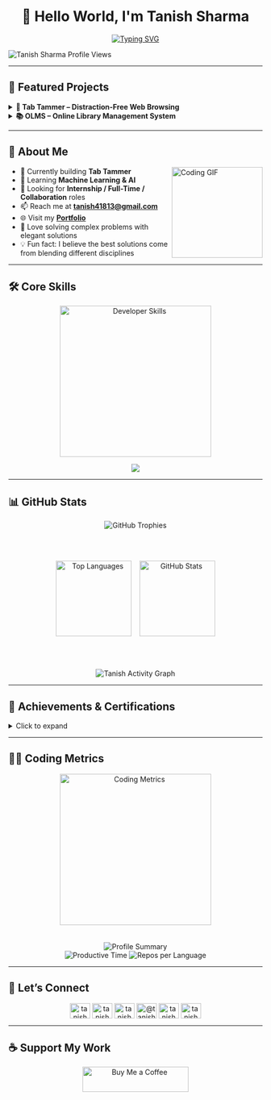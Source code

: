 # <div align="center">👋 Hello World, I'm Tanish Sharma</div>

<div align="center">
  <a href="https://git.io/typing-svg">
    <img src="https://readme-typing-svg.demolab.com?font=Fira+Code&weight=600&size=22&pause=1000&color=0E75B6&center=true&vCenter=true&random=false&width=600&lines=Full+Stack+Developer;Machine+Learning+Explorer;Problem+Solver;Competitive+Programmer" alt="Typing SVG" />
  </a>
</div>
<p align="left"> <img src="https://komarev.com/ghpvc/?username=tanish4181&label=Profile%20views&color=0e75b6&style=flat-square" alt="Tanish Sharma Profile Views" /> </p>


---

## 🚀 Featured Projects

<details>
<summary><b>📌 Tab Tammer – Distraction-Free Web Browsing</b></summary>

**Tech Stack:** JavaScript, HTML, CSS, Chrome Extension APIs  

**📌 Overview:**  
Tab Tammer is a browser extension that helps users stay focused by limiting unnecessary tabs and blocking distracting sites.

**✨ Key Features:**  
- ⛔ Block distracting websites.  
- 📊 Track browsing habits.  
- ⏱ Set time limits for sites.  
- 🛠 Customizable blocklist and focus timer.  

**🔗 Repository:** [View on GitHub](https://github.com/tanish4181/TabTammer)  
**🌐 Live Extension:** [Add to Browser](https://link-to-extension.com)  

</details>



<details>
<summary><b>📚 OLMS – Online Library Management System</b></summary>

**Tech Stack:** HTML, CSS, JavaScript, PHP, MySQL  

**📌 Overview:**  
OLMS is a web-based platform for managing library operations like book inventory, user management, and tracking issued/returned books.

**✨ Key Features:**  
- 📚 Book management (Add/Edit/Delete).  
- 👥 Separate dashboards for Admin and Students.  
- 🔍 Search books by title, author, or category.  
- ⏱ Track issue/return with automated fine calculation.  
- 📊 Monthly usage reports.  

**🔗 Repository:** [View on GitHub](https://github.com/yourusername/OLMS)  
**📄 Documentation:** [Read More](https://yourwebsite.com/olms-docs)  

</details>

---
## 💼 About Me

<img align="right" height="180" src="https://media.giphy.com/media/M9gbBd9nbDrOTu1Mqx/giphy.gif" alt="Coding GIF"/>

- 🔭 Currently building **Tab Tammer**
- 🌱 Learning **Machine Learning & AI**
- 🎯 Looking for **Internship / Full-Time / Collaboration** roles
- 📫 Reach me at **tanish41813@gmail.com**
- 🌐 Visit my **[Portfolio](https://tanish4181.github.io/PortfolioWebsite/)**
- 🧩 Love solving complex problems with elegant solutions
- 💡 Fun fact: I believe the best solutions come from blending different disciplines

---
## 🛠 Core Skills

<div align="center">
  <img src="https://media.giphy.com/media/SWoSkN6DxTszqIKEqv/giphy.gif" alt="Developer Skills" width="300"/>
</div>

<p align="center">
  <a href="https://skillicons.dev">
    <img src="https://skillicons.dev/icons?i=c,cpp,py,html,css,js,php,bootstrap,git,postman,mysql" />
  </a>
</p>

---
## 📊 GitHub Stats

<div align="center">
  
  <!-- Trophies -->
  <img src="https://github-profile-trophy.vercel.app/?username=tanish4181&theme=tokyonight&margin-w=15&margin-h=15&no-frame=true&row=1&column=5" alt="GitHub Trophies" />
  
  <br><br>
  
  <!-- Top Languages & Stats -->
  <img src="https://github-readme-stats.vercel.app/api/top-langs?username=tanish4181&show_icons=true&locale=en&layout=compact&theme=tokyonight" height="150" alt="Top Languages" /> 
  &nbsp;&nbsp;
  <img src="https://github-readme-stats.vercel.app/api?username=tanish4181&show_icons=true&locale=en&theme=tokyonight&count_private=true&hide_rank=false" height="150" alt="GitHub Stats" />

  <br><br>

  <!-- Activity Graph -->
  <img src="https://github-readme-activity-graph.vercel.app/graph?username=tanish4181&theme=tokyo-night&hide_border=true&area=true" alt="Tanish Activity Graph" />

</div>


---
## 📜 Achievements & Certifications

<details>
  <summary>Click to expand</summary>

  ### Certificates
  - CS50x by Harvard University

</details>

---
## 👨‍💻 Coding Metrics

<div align="center">
  <img src="https://media.giphy.com/media/USV0ym3bVWQJJmNu3N/giphy.gif" alt="Coding Metrics" width="300"/>
</div>
<br><br>
<div align="center">
  <img src="https://github-profile-summary-cards.vercel.app/api/cards/profile-details?username=tanish4181&theme=tokyonight" alt="Profile Summary" />
</div>

<div align="center">
  <img src="https://github-profile-summary-cards.vercel.app/api/cards/productive-time?username=tanish4181&theme=tokyonight" alt="Productive Time" />
  <img src="https://github-profile-summary-cards.vercel.app/api/cards/repos-per-language?username=tanish4181&theme=tokyonight" alt="Repos per Language" />
</div>

---

## 🤝 Let’s Connect

<p align="center">
<a href="https://twitter.com/tanish4181" target="blank"><img align="center" src="https://raw.githubusercontent.com/rahuldkjain/github-profile-readme-generator/master/src/images/icons/Social/twitter.svg" alt="tanish" height="30" width="40" /></a>
<a href="https://linkedin.com/in/tanish4181" target="blank"><img align="center" src="https://raw.githubusercontent.com/rahuldkjain/github-profile-readme-generator/master/src/images/icons/Social/linked-in-alt.svg" alt="tanish" height="30" width="40" /></a>  
<a href="https://stackoverflow.com/users/tanish4181" target="blank"><img align="center" src="https://raw.githubusercontent.com/rahuldkjain/github-profile-readme-generator/master/src/images/icons/Social/stack-overflow.svg" alt="tanish4181" height="30" width="40" /></a>
<a href="https://medium.com/@tanish4181" target="blank"><img align="center" src="https://raw.githubusercontent.com/rahuldkjain/github-profile-readme-generator/master/src/images/icons/Social/medium.svg" alt="@tanish4181" height="30" width="40" /></a>
<a href="https://www.youtube.com/@Tanish4181y" target="blank"><img align="center" src="https://raw.githubusercontent.com/rahuldkjain/github-profile-readme-generator/master/src/images/icons/Social/youtube.svg" alt="tanish4181y" height="30" width="40" /></a>
<a href="https://www.leetcode.com/tanish4181" target="blank"><img align="center" src="https://raw.githubusercontent.com/rahuldkjain/github-profile-readme-generator/master/src/images/icons/Social/leet-code.svg" alt="tanish4181" height="30" width="40" /></a>
</p>

---

## ☕ Support My Work

<p align="center">
<a href="https://www.buymeacoffee.com/tanish4181"> <img src="https://cdn.buymeacoffee.com/buttons/v2/default-yellow.png" height="50" width="210" alt="Buy Me a Coffee" /></a>
</p>
